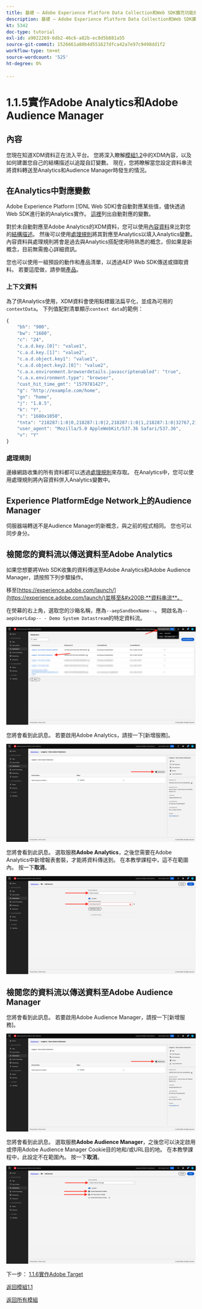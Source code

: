 ```yaml
---
title: 基礎 — Adobe Experience Platform Data Collection和Web SDK擴充功能的設定 — 實作Adobe Analytics和Adobe Audience Manager
description: 基礎 — Adobe Experience Platform Data Collection和Web SDK擴充功能的設定 — 實作Adobe Analytics和Adobe Audience Manager
kt: 5342
doc-type: tutorial
exl-id: a9022269-6db2-46c6-a82b-ec8d5b881a55
source-git-commit: 1526661a80b4d551627dfca42a7e97c9498dd1f2
workflow-type: tm+mt
source-wordcount: '525'
ht-degree: 0%

---
```


# 1.1.5實作Adobe Analytics和Adobe Audience Manager

## 內容

您現在知道XDM資料正在流入平台。 您將深入瞭解[模組1.2](./../module1.2/data-ingestion.md)中的XDM內容，以及如何建置您自己的結構描述以追蹤自訂變數。 現在，您將瞭解當您設定資料串流將資料轉送至Analytics和Audience Manager時發生的情況。

## 在Analytics中對應變數

Adobe Experience Platform [!DNL Web SDK]會自動對應某些值，儘快透過Web SDK進行新的Analytics實作。 [這裡](https://experienceleague.adobe.com/docs/experience-platform/edge/data-collection/adobe-analytics/automatically-mapped-vars.html?lang=zh-Hant#data-collection)列出自動對應的變數。

對於未自動對應至Adobe Analytics的XDM資料，您可以使用[內容資料](https://experienceleague.adobe.com/docs/analytics/implementation/vars/page-vars/contextdata.html?lang=zh-Hant)來比對您的[結構描述](https://experienceleague.adobe.com/docs/experience-platform/xdm/schema/composition.html?lang=zh-Hant)。 然後可以使用[處理規則](https://experienceleague.adobe.com/docs/analytics/admin/admin-tools/processing-rules/processing-rules-configuration/t-processing-rules.html?lang=zh-Hant)將其對應至Analytics以填入Analytics變數。 內容資料與處理規則將會是過去與Analytics搭配使用時熟悉的概念，但如果是新概念，目前無需擔心詳細資訊。

您也可以使用一組預設的動作和產品清單，以透過AEP Web SDK傳送或擷取資料。 若要這麼做，請參閱[產品](https://experienceleague.adobe.com/docs/experience-platform/edge/data-collection/collect-commerce-data.html?lang=zh-Hant#data-collection)。

### 上下文資料

為了供Analytics使用，XDM資料會使用點標籤法扁平化，並成為可用的`contextData`。 下列值配對清單顯示`context data`的範例：

```javascript
{
    "bh": "900",
    "bw": "1680",
    "c": "24",
    "c.a.d.key.[0]": "value1",
    "c.a.d.key.[1]": "value2",
    "c.a.d.object.key1": "value1",
    "c.a.d.object.key2.[0]": "value2",
    "c.a.x.environment.browserdetails.javascriptenabled": "true",
    "c.a.x.environment.type": "browser",
    "cust_hit_time_gmt": "1579781427",
    "g": "http://example.com/home",
    "gn": "home",
    "j": "1.8.5",
    "k": "Y",
    "s": "1680x1050",
    "tnta": "218287:1:0|0,218287:1:0|2,218287:1:0|1,218287:1:0|32767,218287:1:01,218287:1:0|0,218287:1:0|1,218287:1:0|0,218287:1:0|1",
    "user_agent": "Mozilla/5.0 AppleWebKit/537.36 Safari/537.36",
    "v": "Y"
}
```

### 處理規則

邊緣網路收集的所有資料都可以透過[處理規則](https://experienceleague.adobe.com/docs/analytics/admin/admin-tools/processing-rules/processing-rules-configuration/t-processing-rules.html?lang=zh-Hant)來存取。 在Analytics中，您可以使用處理規則將內容資料併入Analytics變數中。

## Experience PlatformEdge Network上的Audience Manager

伺服器端轉送不是Audience Manager的新概念，與之前的程式相同。 您也可以同步身分。

## 檢閱您的資料流以傳送資料至Adobe Analytics

如果您想要將Web SDK收集的資料傳送至Adobe Analytics和Adobe Audience Manager，請按照下列步驟操作。

移至[https://experience.adobe.com/launch/](https://experience.adobe.com/launch/)並移至&#x200B;**資料串流**。

在熒幕的右上角，選取您的沙箱名稱，應為`--aepSandboxName--`。 開啟名為`--aepUserLdap-- - Demo System Datastream`的特定資料流。

![按一下左側導覽中的Edge設定圖示](./images/edgeconfig1b.png)

您將會看到此訊息。 若要啟用Adobe Analytics，請按一下[新增服務]。**&#x200B;**

![AEP偵錯工具](./images/aa2.png)

您將會看到此訊息。 選取服務&#x200B;**Adobe Analytics**，之後您需要在Adobe Analytics中新增報表套裝，才能將資料傳送到。 在本教學課程中，這不在範圍內。 按一下&#x200B;**取消**。

![AEP偵錯工具](./images/aa3.png)

## 檢閱您的資料流以傳送資料至Adobe Audience Manager

您將會看到此訊息。 若要啟用Adobe Audience Manager，請按一下[新增服務]。**&#x200B;**

![AEP偵錯工具](./images/aa2.png)

您將會看到此訊息。 選取服務&#x200B;**Adobe Audience Manager**，之後您可以決定啟用或停用Adobe Audience Manager Cookie目的地和/或URL目的地。 在本教學課程中，此設定不在範圍內。 按一下&#x200B;**取消**。

![AEP偵錯工具](./images/aam1.png)

下一步： [1.1.6實作Adobe Target](./ex6.md)

[返回模組1.1](./data-ingestion-launch-web-sdk.md)

[返回所有模組](./../../../overview.md)
